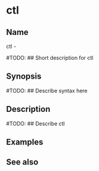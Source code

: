 

# ctl


## Name
ctl - 

#TODO: ## Short description for ctl

## Synopsis
#TODO: ## Describe syntax here

## Description
#TODO: ## Describe ctl

## Examples

## See also

